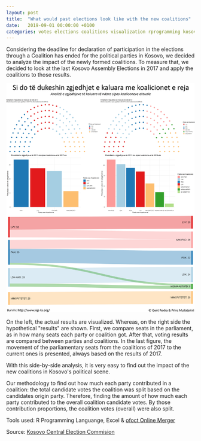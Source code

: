 ```yaml
---
layout: post
title:  "What would past elections look like with the new coalitions"
date:   2019-09-01 00:00:00 +0100
categories: votes elections coalitions visualization rprogramming kosovo
---
```

Considering the deadline for declaration of participation in the elections through a Coalition has ended for the political parties in Kosovo, we decided to analyze the impact of the newly formed coalitions. To measure that, we decided to look at the last Kosovo Assembly Elections in 2017 and apply the coalitions to those results.

![Kosovo Coalitions Infographic](https://raw.githubusercontent.com/gentrexha/gentrexha.github.io/master/assets/images/posts/kosovo-coalitions-infographic-shqip.png)

On the left, the actual results are visualized. Whereas, on the right side the hypothetical "results" are shown. First, we compare seats in the parliament, as in how many seats each party or coalition got. After that, voting results are compared between parties and coalitions. In the last figure, the movement of the parliamentary seats from the coalitions of 2017 to the current ones is presented, always based on the results of 2017. 

With this side-by-side analysis, it is very easy to find out the impact of the new coalitions in Kosovo's political scene.

Our methodology to find out how much each party contributed in a coalition: the total candidate votes the coalition was split based on the candidates origin party. Therefore, finding the amount of how much each party contributed to the overall coalition candidate votes. By those contribution proportions, the coalition votes (overall) were also split.  

Tools used: R Programming Languange, Excel & [ofoct Online Merger](https://www.ofoct.com/merge-jpg-files)

Source: [Kosovo Central Election Commision](http://www.kqz-ks.org/an/)
